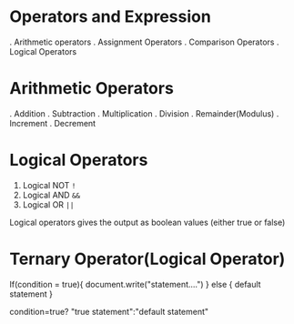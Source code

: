 # Operators and Expression

. Arithmetic operators
. Assignment Operators
. Comparison Operators
. Logical Operators 

# Arithmetic Operators

. Addition
. Subtraction
. Multiplication
. Division
. Remainder(Modulus)
. Increment
. Decrement

# Logical Operators
1. Logical NOT `!`
2. Logical AND `&&`
3. Logical OR `||`

Logical operators gives the output as boolean values (either true or false)

# Ternary Operator(Logical Operator)

If(condition = true){
    document.write("statement....")
} else {
    default statement
}

condition=true? "true statement":"default statement"